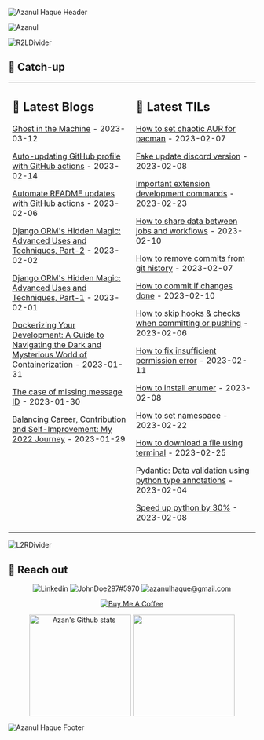 ![Azanul Haque Header](https://user-images.githubusercontent.com/42029519/193472850-d0de2511-b60e-4414-976a-855840a2a6cc.svg)

<!--
**Azanul/Azanul** is a ✨ _special_ ✨ repository because its `README.md` (this file) appears on your GitHub profile.

Here are some ideas to get you started:

- 🔭 I’m currently working on ...
- 🌱 I’m currently learning ...
- 👯 I’m looking to collaborate on ...
- 🤔 I’m looking for help with ...
- 💬 Ask me about ...
- 📫 How to reach me: ...
- 😄 Pronouns: ...
- ⚡ Fun fact: ...
-->
<img src="https://komarev.com/ghpvc/?username=Azanul&style=for-the-badge&color=255CFF" alt="Azanul"/>

![R2LDivider](https://user-images.githubusercontent.com/42029519/193863609-ff995ff9-53ee-426d-8591-be35005f5b5d.svg)
## 🧠 Catch-up

<table><tr><td valign="top" width="50%">
  
## 📘 Latest Blogs
<!-- blogs starts -->
[Ghost in the Machine](https://blog.azanulhaque.tech/ghost-in-the-machine) - 2023-03-12

[Auto-updating GitHub profile with GitHub actions](https://blog.azanulhaque.tech/auto-updating-github-profile-with-github-actions) - 2023-02-14

[Automate README updates with GitHub actions](https://blog.azanulhaque.tech/automate-readme-updates-with-github-actions) - 2023-02-06

[Django ORM's Hidden Magic: Advanced Uses and Techniques, Part-2](https://blog.azanulhaque.tech/django-orms-hidden-magic-advanced-uses-and-techniques-part-2) - 2023-02-02

[Django ORM's Hidden Magic: Advanced Uses and Techniques, Part-1](https://blog.azanulhaque.tech/django-orms-hidden-magic-advanced-uses-and-techniques-part-1) - 2023-02-01

[Dockerizing Your Development: A Guide to Navigating the Dark and Mysterious World of Containerization](https://blog.azanulhaque.tech/dockerizing-your-development-a-guide-to-navigating-the-dark-and-mysterious-world-of-containerization) - 2023-01-31

[The case of missing message ID](https://blog.azanulhaque.tech/the-case-of-missing-message-id) - 2023-01-30

[Balancing Career, Contribution and Self-Improvement: My 2022 Journey](https://blog.azanulhaque.tech/balancing-career-contribution-and-self-improvement-my-2022-journey) - 2023-01-29


<!-- blogs ends -->

  </td>
  <td valign="top" width="50%">
    
## 📑 Latest TILs
<!-- tils starts -->

[How to set chaotic AUR for pacman](https://github.com/Azanul/til/blob/main/arch/chaotic-aur-set.md) - 2023-02-07

[Fake update discord version](https://github.com/Azanul/til/blob/main/arch/fake-discord-version.md) - 2023-02-08

[Important extension development commands](https://github.com/Azanul/til/blob/main/docker/extension-dev.md) - 2023-02-23

[How to share data between jobs and workflows](https://github.com/Azanul/til/blob/main/git/artifacts.md) - 2023-02-10

[How to remove commits from git history](https://github.com/Azanul/til/blob/main/git/delete-history.md) - 2023-02-07

[How to commit if changes done](https://github.com/Azanul/til/blob/main/git/git-diff.md) - 2023-02-10

[How to skip hooks & checks when committing or pushing](https://github.com/Azanul/til/blob/main/git/no-verify.md) - 2023-02-06

[How to fix insufficient permission error](https://github.com/Azanul/til/blob/main/git/permission-issue-db.md) - 2023-02-11

[How to install enumer](https://github.com/Azanul/til/blob/main/go/enumer.md) - 2023-02-08

[How to set namespace](https://github.com/Azanul/til/blob/main/kubernetes/set-namespace.md) - 2023-02-22

[How to download a file using terminal](https://github.com/Azanul/til/blob/main/linux/download-with-terminal.md) - 2023-02-25

[Pydantic: Data validation using python type annotations](https://github.com/Azanul/til/blob/main/python/pydantic.md) - 2023-02-04

[Speed up python by 30%](https://github.com/Azanul/til/blob/main/python/speed-up.md) - 2023-02-08

<!-- tils ends -->
  
  </td>
</tr></table>
  
![L2RDivider](https://user-images.githubusercontent.com/42029519/193864599-564128e0-6dbd-4468-b1a1-2bc343bcdaa1.svg)

## 🔮 Reach out
<p align="center">
  <a href="https://www.linkedin.com/in/azanul-haque"><img src="https://img.shields.io/badge/-Linkedin-F3F7FA?logo=linkedin&logoColor=0A66C2&style=for-the-badge&logoWidth=30" alt="Linkedin"></a>
  <img src="https://img.shields.io/badge/-Discord-F3F7FA?logo=discord&logoColor=5865F2&style=for-the-badge&logoWidth=30" alt="JohnDoe297#5970">
  <a href="mailto:azanulhaque@gmail.com"><img src="https://img.shields.io/badge/-Gmail-F3F7FA?logo=gmail&logoColor=EA4335&style=for-the-badge&logoWidth=30" alt="azanulhaque@gmail.com"></a>
</p>
<p align="center">
<a href="https://buymeacoffee.com/johnDoe297" target="_blank"><img src="https://img.shields.io/badge/-Buy Me A Coffee-F3F7FA?logo=buymeacoffee&logoColor=FFDD00&style=for-the-badge&logoWidth=30" alt="Buy Me A Coffee"></a>
</p>
<p align="center">
  <img height="207em" align="center" alt="Azan's Github stats"
       src="https://github-readme-stats-xi-rosy-19.vercel.app/api/?username=Azanul&&include_all_commits=true&show_icons=true&hide_border=true&count_private=true&bg_color=ffffff&title_color=000000&text_color=000000&icon_color=000000&layout=compact&line_height=28"/>
  <img height="207em" align="center" src="https://github-readme-stats-xi-rosy-19.vercel.app/api/top-langs/?username=Azanul&&include_all_commits=true&show_icons=true&hide_border=true&count_private=true&hide=HLSL,GLSL,ShaderLab,Objective-C,C%23,Jupyter%20Notebook&langs_count=10&bg_color=255CFF&title_color=ffffff&text_color=ffffff&icon_color=ffffff&layout=compact"
  />
</p>

<!-- [![Leetcode Stats](https://leetcode.card.workers.dev/azanulhaque?theme=nord&font=baloo&extension=null&height=207em)](https://leetcode.com/azanulhaque)
-->
![Azanul Haque Footer](https://user-images.githubusercontent.com/42029519/193472827-923d610d-6fd2-42a4-a712-29cb11a191ca.svg)
